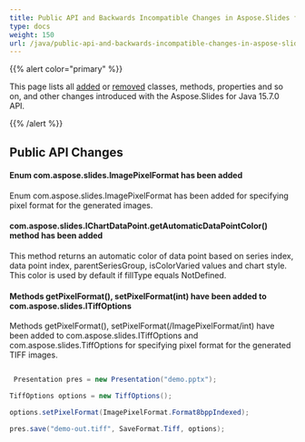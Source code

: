 ```yaml
---
title: Public API and Backwards Incompatible Changes in Aspose.Slides for Java 15.7.0
type: docs
weight: 150
url: /java/public-api-and-backwards-incompatible-changes-in-aspose-slides-for-java-15-7-0/
---
```


{{% alert color="primary" %}} 

This page lists all [added](/slides/java/public-api-and-backwards-incompatible-changes-in-aspose-slides-for-java-15-7-0-html/) or [removed](/slides/java/public-api-and-backwards-incompatible-changes-in-aspose-slides-for-java-15-7-0-html/) classes, methods, properties and so on, and other changes introduced with the Aspose.Slides for Java 15.7.0 API.

{{% /alert %}} 
## **Public API Changes**
#### **Enum com.aspose.slides.ImagePixelFormat has been added**
Enum com.aspose.slides.ImagePixelFormat has been added for specifying pixel format for the generated images.
#### **com.aspose.slides.IChartDataPoint.getAutomaticDataPointColor() method has been added**
This method returns an automatic color of data point based on series index, data point index, parentSeriesGroup, isColorVaried values and chart style. This color is used by default if fillType equals NotDefined.
#### **Methods getPixelFormat(), setPixelFormat(int) have been added to com.aspose.slides.ITiffOptions**
Methods getPixelFormat(), setPixelFormat(/ImagePixelFormat/int) have been added to com.aspose.slides.ITiffOptions and com.aspose.slides.TiffOptions for specifying pixel format for the generated TIFF images.

``` java

 Presentation pres = new Presentation("demo.pptx");

TiffOptions options = new TiffOptions();

options.setPixelFormat(ImagePixelFormat.Format8bppIndexed);

pres.save("demo-out.tiff", SaveFormat.Tiff, options);

```
